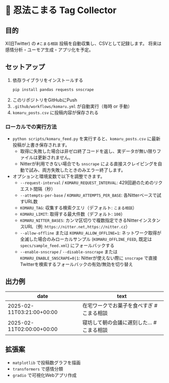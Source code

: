 # 🤖 忍法こまる Tag Collector

## 目的
X(旧Twitter) の `#こまる相談` 投稿を自動収集し、CSVとして記録します。
将来は感情分析・ユーモア生成・アプリ化を予定。

## セットアップ
1. 依存ライブラリをインストールする
   ```bash
   pip install pandas requests snscrape
   ```
2. このリポジトリをGitHubにPush
3. `.github/workflows/komaru.yml` が自動実行（毎時 or 手動）
4. `komaru_posts.csv` に投稿内容が保存される

### ローカルでの実行方法
- `python scripts/komaru_feed.py` を実行すると、`komaru_posts.csv` に最新投稿が上書き保存されます。
  - 取得に失敗した場合は非ゼロ終了コードを返し、実データが無い限りファイルは更新されません。
  - Nitterが利用できない場合でも `snscrape` による直接スクレイピングを自動で試み、両方失敗したときのみエラー終了します。
- オプションと環境変数で以下を調整できます。
  - `--request-interval` / `KOMARU_REQUEST_INTERVAL`: 429回避のためのリクエスト間隔（秒）
  - `--attempts-per-base` / `KOMARU_ATTEMPTS_PER_BASE`: 各Nitterベースで試すURL数
  - `KOMARU_TAG`: 収集する検索クエリ（デフォルト: `こまる相談`）
  - `KOMARU_LIMIT`: 取得する最大件数（デフォルト: `100`）
  - `KOMARU_NITTER_BASES`: カンマ区切りで複数指定できるNitterインスタンスURL（例: `https://nitter.net,https://nitter.cz`）
  - `--allow-offline` または `KOMARU_ALLOW_OFFLINE=1`: ネットワーク取得が全滅した場合のみローカルサンプル (`KOMARU_OFFLINE_FEED`, 既定は `specs/sample_feed.xml`) にフォールバックする
  - `--enable-snscrape` / `--disable-snscrape` または `KOMARU_ENABLE_SNSCRAPE=0|1`: Nitterが使えない際に `snscrape` で直接Twitterを検索するフォールバックの有効/無効を切り替え

## 出力例
| date | text |
|------|------|
| 2025-02-11T03:21:00+00:00 | 在宅ワークでお菓子を食べすぎ #こまる相談 |
| 2025-02-11T02:00:00+00:00 | 寝坊して朝の会議に遅刻した… #こまる相談 |

## 拡張案
- `matplotlib` で投稿数グラフを描画  
- `transformers` で感情分類  
- `gradio` で可視化Webアプリ作成  
